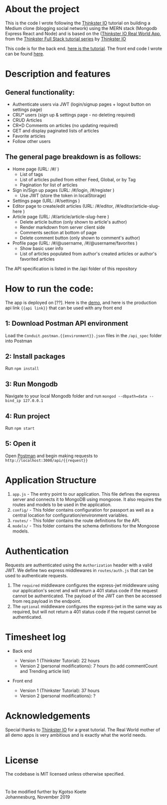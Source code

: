 # About the project

This is the code I wrote following the [Thinkster IO](https://thinkster.io/) tutorial on building a Medium clone (blogging social network) using the MERN stack (Mongodb Express React and Node) and is based on the ([Thinkster IO Real World App](https://github.com/gothinkster/realworld), from the [Thinkster Full Stack tutorial series](https://thinkster.io/tutorials/fullstack) by [Thinkster IO](https://thinkster.io/)

This code is for the back end. [here is the tutorial](https://thinkster.io/tutorials/node-json-api). The front end code I wrote can be found [here]().

# Description and features

## General functionality:

- Authenticate users via JWT (login/signup pages + logout button on settings page)
- CRU\* users (sign up & settings page - no deleting required)
- CRUD Articles
- CR\*D Comments on articles (no updating required)
- GET and display paginated lists of articles
- Favorite articles
- Follow other users

## The general page breakdown is as follows:

- Home page (URL: /#/ )
  - List of tags
  - List of articles pulled from either Feed, Global, or by Tag
  - Pagination for list of articles
- Sign in/Sign up pages (URL: /#/login, /#/register )
  - Use JWT (store the token in localStorage)
- Settings page (URL: /#/settings )
- Editor page to create/edit articles (URL: /#/editor, /#/editor/article-slug-here )
- Article page (URL: /#/article/article-slug-here )
  - Delete article button (only shown to article's author)
  - Render markdown from server client side
  - Comments section at bottom of page
  - Delete comment button (only shown to comment's author)
- Profile page (URL: /#/@username, /#/@username/favorites )
  - Show basic user info
  - List of articles populated from author's created articles or author's favorited articles

The API specification is listed in the /api folder of this repository

# How to run the code:

The app is deployed on [??]. Here is the [demo](), and here is the production api link `{{api link}}` that can be used with any front end

## 1: Download Postman API environment

Load the `Conduit.postman.{{environment}}.json` files in the `/api_spec` folder into Postman

## 2: Install packages

Run `npm install`

## 3: Run Mongodb

Navigate to your local Mongodb folder and run `mongod --dbpath=data --bind_ip 127.0.0.1`

## 4: Run project

Run `npm start`

## 5: Open it

Open [Postman](https://www.getpostman.com/) and begin making requests to `http://localhost:3000/api/{{request}}`

# Application Structure

1. `app.js` - The entry point to our application. This file defines the express server and connects it to MongoDB using mongoose. It also requires the routes and models to be used in the application.
2. `config/` - This folder contains configuration for passport as well as a central location for configuration/environment variables.
3. `routes/` - This folder contains the route definitions for the API.
4. `models/` - This folder contains the schema definitions for the Mongoose models.

# Authentication

Requests are authenticated using the `Authorization` header with a valid JWT. We define two express middlewares in `routes/auth.js` that can be used to authenticate requests.

1. The `required` middleware configures the express-jwt middleware using our application's secret and will return a 401 status code if the request cannot be authenticated. The payload of the JWT can then be accessed from req.payload in the endpoint.
2. The `optional` middleware configures the express-jwt in the same way as required, but will not return a 401 status code if the request cannot be authenticated.

# Timesheet log

- Back end

  - Version 1 (Thinkster Tutorial): 22 hours
  - Version 2 (personal modifications): 7 hours (to add commentCount and Trending article list)

- Front end

  - Version 1 (Thinkster Tutorial): 37 hours
  - Version 2 (personal modifications): ?

# Acknowledgements

Special thanks to [Thinkster IO](https://thinkster.io/) for a great tutorial. The Real World mother of all demo apps is very ambitious and is exactly what the world needs.
<br/>
<br/>

# License

The codebase is MIT licensed unless otherwise specified.

#

To be modified further by Kgotso Koete
<br/>
Johannesburg, November 2019
